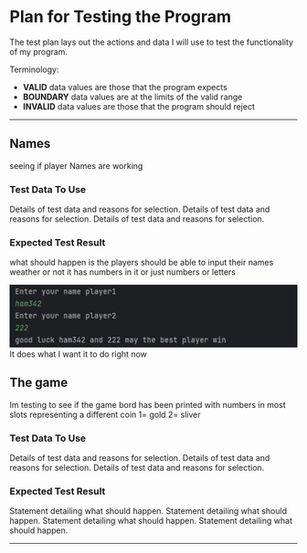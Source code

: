 # Plan for Testing the Program

The test plan lays out the actions and data I will use to test the functionality of my program.

Terminology:

- **VALID** data values are those that the program expects
- **BOUNDARY** data values are at the limits of the valid range
- **INVALID** data values are those that the program should reject

---

## Names

seeing if player Names are working

### Test Data To Use

Details of test data and reasons for selection. Details of test data and reasons for selection. Details of test data and reasons for selection.

### Expected Test Result

what should happen is the players should be
able to input their names weather or not it has 
numbers in it or just numbers or letters 

![img.png](img.png)
 It does what I want it to do right now 


## The game

Im testing to see if the game bord has been printed 
with numbers in most slots representing a different coin 
1= gold 2= sliver

### Test Data To Use

Details of test data and reasons for selection. Details of test data and reasons for selection. Details of test data and reasons for selection.

### Expected Test Result

Statement detailing what should happen. Statement detailing what should happen. Statement detailing what should happen. Statement detailing what should happen. 

---


